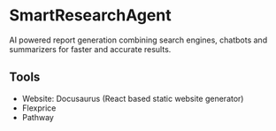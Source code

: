# SmartResearchAgent
AI powered report generation combining search engines, chatbots and summarizers for faster and accurate results.

## Tools 
- Website: Docusaurus (React based static website generator)
- Flexprice
- Pathway
